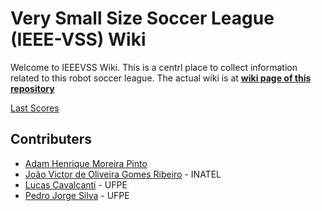# Very Small Size Soccer League (IEEE-VSS) Wiki 

Welcome to IEEEVSS Wiki. This is a centrl place to collect information related to this robot soccer league.
The actual wiki is at [**wiki page of this repository**](https://github.com/IEEEVSS/VssWiki/wiki)

[Last Scores](https://github.com/IEEEVSS/VssWiki/wiki/Score)

## Contributers
- [Adam Henrique Moreira Pinto](https://github.com/ahmp3)
- [João Victor de Oliveira Gomes Ribeiro](https://github.com/jvoliveirag) - INATEL
- [Lucas Cavalcanti](https://github.com/lhcavalcanti) - UFPE
- [Pedro Jorge Silva](https://github.com/lhcavalcanti/pedrojlsilva) - UFPE

